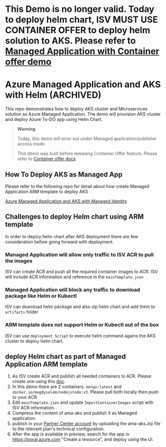 


# This Demo is no longer valid. Today to deploy helm chart, ISV MUST USE CONTAINER OFFER to deploy helm solution to AKS.  Please refer to [Managed Application with Container offer demo](../../container-offer-samples/container-azure-app-bundle/azure-app-with-one-cnab/)



# Azure Managed Application and AKS with Helm (ARCHIVED)

This repo demonstrates how to deploy AKS cluster and Microservices solution as Azure Managed Application. The demo will provision AKS cluster and deploy Azure To-DO app using Helm Chart.

> **Warning**
> 
> Today, this demo will error out under Managed application/publisher access mode.
>
> This demo was built before releasing Container Offer feature. Please refer to [Container offer docs](https://learn.microsoft.com/en-us/partner-center/marketplace-offers/marketplace-containers)

## How To Deploy AKS as Managed App

Please refer to the following repo for detail about how create Managed Application ARM template to deploy AKS

 [Azure Managed Application and AKS with Managed Identity](https://github.com/arsenvlad/azure-managed-app-aks-managed-identity)

## Challenges to deploy Helm chart using ARM template

 In order to deploy helm chart after AKS deployment there are few consideration before going forward with deployment.

### Managed Application will allow only traffic to ISV ACR to pull the images

 ISV can create ACR and push all the required container images to ACR. ISV will include ACR information and reference in the `mainTemplate.json`

### Managed Application will block any traffic to download package like Helm or Kubectl

 ISV can download helm package and also zip helm chart and add them to `artifacts` folder

### ARM template does not support Helm or Kubectl out of the box

 ISV can use `deployment Script` to execute helm command agains the AKS cluster to deploy helm chart.

## deploy Helm chart as part of Managed Application ARM template

1. As ISV create ACR and publish all needed containers to ACR. Please create one using this [doc](https://docs.microsoft.com/en-us/azure/container-registry/container-registry-get-started-portal).
1. In this demo there are 2 containers. `mongo:latest` and `docker.io/magdysalem/nodejstodo:v3`. Please pull both locally then push to your ACR
1. Edit `mainTemplate.json` and update `ImportContainerImages` script with ISV ACR information.
1. Compress the content of ama-aks and publish it as Managed application.
1. publish in your [Partner Center account](https://docs.microsoft.com/en-us/azure/azure-resource-manager/managed-applications/publish-marketplace-app) by uploading the ama-aks.zip file to the relevant plan's technical configuration.
1. After the app is available in preview, search for the app in <https://poral.azure.com> "Create a resource", and deploy using the UI.
